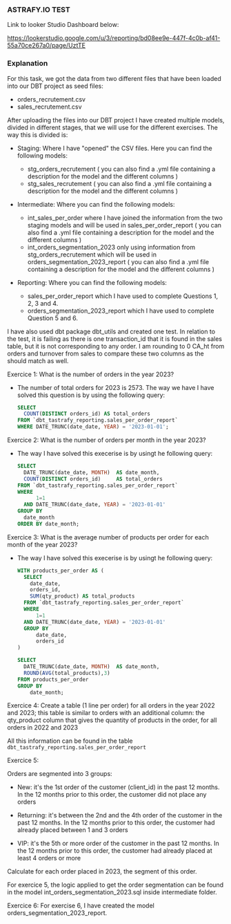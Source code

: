 ### ASTRAFY.IO TEST

Link to looker Studio Dashboard below:

https://lookerstudio.google.com/u/3/reporting/bd08ee9e-447f-4c0b-af41-55a70ce267a0/page/UztTE


### Explanation

For this task, we got the data from two different files that have been loaded into our DBT project as seed files:
- orders_recrutement.csv
- sales_recrutement.csv

After uploading the files into our DBT project I have created multiple models, divided in different stages, that we will use for the different exercises.
The way this is divided is:

- Staging: Where I have "opened" the CSV files. Here you can find the following models:
    - stg_orders_recrutement ( you can also find a .yml file containing a description for the model and the different columns )
    - stg_sales_recrutement ( you can also find a .yml file containing a description for the model and the different columns )

- Intermediate: Where you can find the following models:
    - int_sales_per_order where I have joined the information from the two staging models and will be used in sales_per_order_report ( you can also find a .yml file containing a description for the model and the different columns )
    - int_orders_segmentation_2023 only using information from stg_orders_recrutement which will be used in orders_segmentation_2023_report ( you can also find a .yml file containing a description for the model and the different columns )

- Reporting: Where you can find the following models:
    - sales_per_order_report which I have used to complete Questions 1, 2, 3 and 4.
    - orders_segmentation_2023_report which I have used to complete Question 5 and 6.

I have also used dbt package dbt_utils and created one test. In relation to the test, it is failing as there is one transaction_id that it is found in the sales table, but it is not corresponding to any order. 
I am rounding to 0 CA_ht from orders and turnover from sales to compare these two columns as the should match as well. 


Exercice 1: What is the number of orders in the year 2023?

- The number of total orders for 2023 is 2573. The way we have I have solved this question is by using the following query:

    ```sql
    SELECT 
      COUNT(DISTINCT orders_id) AS total_orders
    FROM `dbt_tastrafy_reporting.sales_per_order_report`
    WHERE DATE_TRUNC(date_date, YEAR) = '2023-01-01';

Exercice 2: What is the number of orders per month in the year 2023?

- The way I have solved this execerise is by usingt he following query:
  
    ```sql
    SELECT 
      DATE_TRUNC(date_date, MONTH)  AS date_month,
      COUNT(DISTINCT orders_id)     AS total_orders
    FROM `dbt_tastrafy_reporting.sales_per_order_report`
    WHERE 
          1=1
      AND DATE_TRUNC(date_date, YEAR) = '2023-01-01'
    GROUP BY 
      date_month
    ORDER BY date_month;

Exercice 3: What is the average number of products per order for each month of the year 2023?

- The way I have solved this execerise is by usingt he following query:

    ```sql
    WITH products_per_order AS (
      SELECT
        date_date, 
        orders_id,
        SUM(qty_product) AS total_products
      FROM `dbt_tastrafy_reporting.sales_per_order_report`
      WHERE 
          1=1
      AND DATE_TRUNC(date_date, YEAR) = '2023-01-01'
      GROUP BY 
          date_date,
          orders_id
    )

    SELECT 
      DATE_TRUNC(date_date, MONTH)  AS date_month,
      ROUND(AVG(total_products),3)
    FROM products_per_order
    GROUP BY  
        date_month;

Exercice 4: Create a table (1 line per order) for all orders in the year 2022 and 2023; this table is similar to orders with an additional column: the qty_product column that gives the quantity of products in the order, for all orders in 2022 and 2023

All this information can be found in the table `dbt_tastrafy_reporting.sales_per_order_report`

Exercice 5:

Orders are segmented into 3 groups:

- New: it's the 1st order of the customer (client_id) in the past 12 months. In
the 12 months prior to this order, the customer did not place any orders

- Returning: it's between the 2nd and the 4th order of the customer in the
past 12 months. In the 12 months prior to this order, the customer had
already placed between 1 and 3 orders

- VIP: it's the 5th or more order of the customer in the past 12 months. In the 12
months prior to this order, the customer had already placed at least 4 orders or more

Calculate for each order placed in 2023, the segment of this order.

For exercice 5, the logic applied to get the order segmentation can be found in the model int_orders_segmentation_2023.sql inside intermediate folder.

Exercice 6:
For exercise 6, I have created the model orders_segmentation_2023_report.
